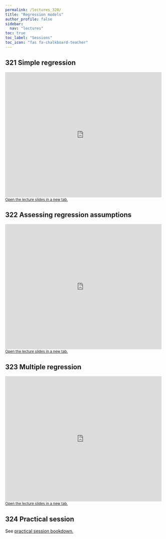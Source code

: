 ```yaml
---
permalink: /lectures_320/
title: "Regression models"
author_profile: false
sidebar:
  nav: "lectures"
toc: true
toc_label: "Sessions"
toc_icon: "fas fa-chalkboard-teacher"
---
```



## 321 Simple regression

<div style="position: relative; width: 500px; height: 400px;">
<iframe src="https://sdesabbata.github.io/granolarr/lectures/html/321_L_Regression.html" title="321_L_Regression" frameborder="0" style="width: 1000px; height: 800px; -webkit-transform: scale(0.5) translate(-500px,-400px);-moz-transform: scale(0.5) translate(-500px,-400px); "></iframe>
</div>

<small>
<a href="https://sdesabbata.github.io/granolarr/lectures/html/321_L_Regression" target="_blank">Open the lecture slides in a new tab.</a>
</small>

## 322 Assessing regression assumptions

<div style="position: relative; width: 500px; height: 400px;">
<iframe src="https://sdesabbata.github.io/granolarr/lectures/html/322_L_RegressionAssessing.html" title="322_L_RegressionAssessing" frameborder="0" style="width: 1000px; height: 800px; -webkit-transform: scale(0.5) translate(-500px,-400px);-moz-transform: scale(0.5) translate(-500px,-400px); "></iframe>
</div>

<small>
<a href="https://sdesabbata.github.io/granolarr/lectures/html/322_L_RegressionAssessing" target="_blank">Open the lecture slides in a new tab.</a>
</small>

## 323 Multiple regression

<div style="position: relative; width: 500px; height: 400px;">
<iframe src="https://sdesabbata.github.io/granolarr/lectures/html/323_L_RegressionMultiple.html" title="323_L_RegressionMultiple" frameborder="0" style="width: 1000px; height: 800px; -webkit-transform: scale(0.5) translate(-500px,-400px);-moz-transform: scale(0.5) translate(-500px,-400px); "></iframe>
</div>

<small>
<a href="https://sdesabbata.github.io/granolarr/lectures/html/323_L_RegressionMultiple" target="_blank">Open the lecture slides in a new tab.</a>
</small>

## 324 Practical session

See <a href="https://sdesabbata.github.io/granolarr/practicals/bookdown/regression-analysis" target="_blank">practical session bookdown.</a>
